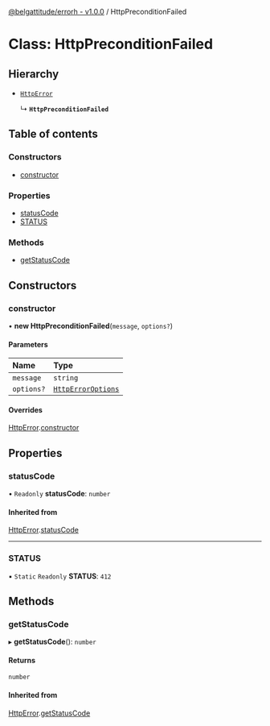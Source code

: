 [@belgattitude/errorh - v1.0.0](../README.md) / HttpPreconditionFailed

# Class: HttpPreconditionFailed

## Hierarchy

- [`HttpError`](HttpError.md)

  ↳ **`HttpPreconditionFailed`**

## Table of contents

### Constructors

- [constructor](HttpPreconditionFailed.md#constructor)

### Properties

- [statusCode](HttpPreconditionFailed.md#statuscode)
- [STATUS](HttpPreconditionFailed.md#status)

### Methods

- [getStatusCode](HttpPreconditionFailed.md#getstatuscode)

## Constructors

### constructor

• **new HttpPreconditionFailed**(`message`, `options?`)

#### Parameters

| Name       | Type                                                |
| :--------- | :-------------------------------------------------- |
| `message`  | `string`                                            |
| `options?` | [`HttpErrorOptions`](../README.md#httperroroptions) |

#### Overrides

[HttpError](HttpError.md).[constructor](HttpError.md#constructor)

## Properties

### statusCode

• `Readonly` **statusCode**: `number`

#### Inherited from

[HttpError](HttpError.md).[statusCode](HttpError.md#statuscode)

---

### STATUS

▪ `Static` `Readonly` **STATUS**: `412`

## Methods

### getStatusCode

▸ **getStatusCode**(): `number`

#### Returns

`number`

#### Inherited from

[HttpError](HttpError.md).[getStatusCode](HttpError.md#getstatuscode)

